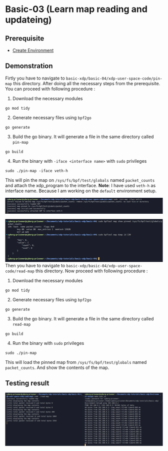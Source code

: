 # Basic-03 (Learn map reading and updateing)

## Prerequisite
 - [Create Environment](https://github.com/REZ-OAN/xdp-tutorials/blob/main/basic-xdp/Environment-Setup/README.md)

## Demonstration
Firtly you have to navigate to `basic-xdp/basic-04/xdp-user-space-code/pin-map` this directory. After doing all the necessary steps from the prerequisite. You can proceed with following procedure :
1. Download the necessary modules
```
go mod tidy
```
2. Generate necessary files using `bpf2go`
```
go generate
```
3. Build the go binary. It will generate a file in the same directory called `pin-map`
```
go build
```
4. Run the binary with `-iface <interface name>` with `sudo` privileges
```
sudo ./pin-map -iface veth-h
```
This will pin the map on `/sys/fs/bpf/test/globals` named `packet_counts` and attach the xdp_program to the interface.
**Note**: I have used `veth-h` as interface name. Because I am working on the `default` environment setup.

![pin_map_logs](https://github.com/REZ-OAN/xdp-tutorials/blob/main/basic-xdp/basic-04/images/pin-map-logs.png)

![verify-pinned-map](https://github.com/REZ-OAN/xdp-tutorials/blob/main/basic-xdp/basic-04/images/verify-pinmap-2.png)
Then you have to navigate to `basic-xdp/basic-04/xdp-user-space-code/read-map` this directory. Now proceed with following procedure :
1. Download the necessary modules
```
go mod tidy
```
2. Generate necessary files using `bpf2go`
```
go generate
```
3. Build the go binary. It will generate a file in the same directory called `read-map`
```
go build
```
4. Run the binary with `sudo` privileges
```
sudo ./pin-map 
```
This will load the pinned map from `/sys/fs/bpf/test/globals` named `packet_counts`. And show the contents of the map.
## Testing result
![testing-read-map](https://github.com/REZ-OAN/xdp-tutorials/blob/main/basic-xdp/basic-04/images/testing-read-map.png)
